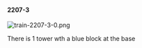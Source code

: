 #### 2207-3
![train-2207-3-0.png](https://github.com/lil-lab/nlvr/raw/master/nlvr/train/images/74/train-2207-3-0.png "train-2207-3-0.png")

There is 1 tower wth a blue block at the base